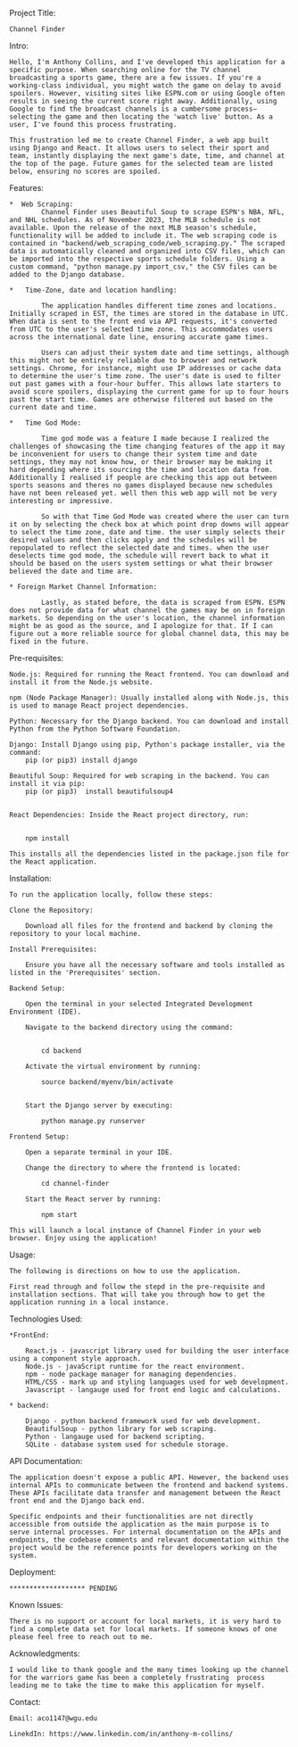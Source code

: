 Project Title:

    Channel Finder

Intro:

    Hello, I'm Anthony Collins, and I've developed this application for a specific purpose. When searching online for the TV channel broadcasting a sports game, there are a few issues. If you're a working-class individual, you might watch the game on delay to avoid spoilers. However, visiting sites like ESPN.com or using Google often results in seeing the current score right away. Additionally, using Google to find the broadcast channels is a cumbersome process—selecting the game and then locating the 'watch live' button. As a user, I've found this process frustrating.

    This frustration led me to create Channel Finder, a web app built using Django and React. It allows users to select their sport and team, instantly displaying the next game's date, time, and channel at the top of the page. Future games for the selected team are listed below, ensuring no scores are spoiled.

Features:

    *  Web Scraping:
            Channel Finder uses Beautiful Soup to scrape ESPN's NBA, NFL, and NHL schedules. As of November 2023, the MLB schedule is not available. Upon the release of the next MLB season's schedule, functionality will be added to include it. The web scraping code is contained in "backend/web_scraping_code/web_scraping.py." The scraped data is automatically cleaned and organized into CSV files, which can be imported into the respective sports schedule folders. Using a custom command, "python manage.py import_csv," the CSV files can be added to the Django database.

    *   Time-Zone, date and location handling:

            The application handles different time zones and locations. Initially scraped in EST, the times are stored in the database in UTC. When data is sent to the front end via API requests, it's converted from UTC to the user's selected time zone. This accommodates users across the international date line, ensuring accurate game times.

            Users can adjust their system date and time settings, although this might not be entirely reliable due to browser and network settings. Chrome, for instance, might use IP addresses or cache data to determine the user's time zone. The user's date is used to filter out past games with a four-hour buffer. This allows late starters to avoid score spoilers, displaying the current game for up to four hours past the start time. Games are otherwise filtered out based on the current date and time.

    *   Time God Mode:

            Time god mode was a feature I made because I realized the challenges of showcasing the time changing features of the app it may be inconvenient for users to change their system time and date settings, they may not know how, or their browser may be making it hard depending where its sourcing the time and location data from. Additionally I realised if people are checking this app out between sports seasons and theres no games displayed because new schedules have not been released yet. well then this web app will not be very interesting or impressive.

            So with that Time God Mode was created where the user can turn it on by selecting the check box at which point drop downs will appear to select the time zone, date and time. the user simply selects their desired values and then clicks apply and the schedules will be repopulated to reflect the selected date and times. when the user deselects time god mode, the schedule will revert back to what it should be based on the users system settings or what their browser believed the date and time are.

    * Foreign Market Channel Information:

            Lastly, as stated before, the data is scraped from ESPN. ESPN does not provide data for what channel the games may be on in foreign markets. So depending on the user's location, the channel information might be as good as the source, and I apologize for that. If I can figure out a more reliable source for global channel data, this may be fixed in the future.

Pre-requisites:

    Node.js: Required for running the React frontend. You can download and install it from the Node.js website.

    npm (Node Package Manager): Usually installed along with Node.js, this is used to manage React project dependencies.

    Python: Necessary for the Django backend. You can download and install Python from the Python Software Foundation.

    Django: Install Django using pip, Python's package installer, via the command:
        pip (or pip3) install django

    Beautiful Soup: Required for web scraping in the backend. You can install it via pip:
        pip (or pip3)  install beautifulsoup4


    React Dependencies: Inside the React project directory, run:


        npm install

    This installs all the dependencies listed in the package.json file for the React application.

Installation:

    To run the application locally, follow these steps:

    Clone the Repository:

        Download all files for the frontend and backend by cloning the repository to your local machine.

    Install Prerequisites:

        Ensure you have all the necessary software and tools installed as listed in the 'Prerequisites' section.

    Backend Setup:

        Open the terminal in your selected Integrated Development Environment (IDE).

        Navigate to the backend directory using the command:


            cd backend

        Activate the virtual environment by running:

            source backend/myenv/bin/activate


        Start the Django server by executing:

            python manage.py runserver

    Frontend Setup:

        Open a separate terminal in your IDE.

        Change the directory to where the frontend is located:

            cd channel-finder

        Start the React server by running:

            npm start

    This will launch a local instance of Channel Finder in your web browser. Enjoy using the application!

Usage:

    The following is directions on how to use the application.

    First read through and follow the stepd in the pre-requisite and installation sections. That will take you through how to get the application running in a local instance.

Technologies Used:

    *FrontEnd:

        React.js - javascript library used for building the user interface using a component style approach.
        Node.js - javaScript runtime for the react environment.
        npm - node package manager for managing dependencies.
        HTML/CSS - mark up and styling languages used for web development.
        Javascript - langauge used for front end logic and calculations.

    * backend:

        Django - python backend framework used for web development.
        BeautifulSoup - python library for web scraping.
        Python - langauge used for backend scripting.
        SQLite - database system used for schedule storage.

API Documentation:

    The application doesn't expose a public API. However, the backend uses internal APIs to communicate between the frontend and backend systems. These APIs facilitate data transfer and management between the React front end and the Django back end.

    Specific endpoints and their functionalities are not directly accessible from outside the application as the main purpose is to serve internal processes. For internal documentation on the APIs and endpoints, the codebase comments and relevant documentation within the project would be the reference points for developers working on the system.

Deployment:

    ******************* PENDING

Known Issues:

    There is no support or account for local markets, it is very hard to find a complete data set for local markets. If someone knows of one please feel free to reach out to me.

Acknowledgments:

    I would like to thank google and the many times looking up the channel for the warriors game has been a completely frustrating  process leading me to take the time to make this application for myself.

Contact:

    Email: aco1147@wgu.edu

    LinekdIn: https://www.linkedin.com/in/anthony-m-collins/
